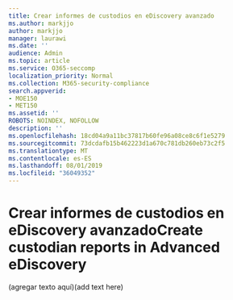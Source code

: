 ```yaml
---
title: Crear informes de custodios en eDiscovery avanzado
ms.author: markjjo
author: markjjo
manager: laurawi
ms.date: ''
audience: Admin
ms.topic: article
ms.service: O365-seccomp
localization_priority: Normal
ms.collection: M365-security-compliance
search.appverid:
- MOE150
- MET150
ms.assetid: ''
ROBOTS: NOINDEX, NOFOLLOW
description: ''
ms.openlocfilehash: 18cd04a9a11bc37817b60fe96a08ce8c6f1e5279
ms.sourcegitcommit: 73dcdafb15b462223d1a670c781db260eb73c2f5
ms.translationtype: MT
ms.contentlocale: es-ES
ms.lasthandoff: 08/01/2019
ms.locfileid: "36049352"
---
```

# <a name="create-custodian-reports-in-advanced-ediscovery"></a><span data-ttu-id="fcbc0-102">Crear informes de custodios en eDiscovery avanzado</span><span class="sxs-lookup"><span data-stu-id="fcbc0-102">Create custodian reports in Advanced eDiscovery</span></span>

<span data-ttu-id="fcbc0-103">(agregar texto aquí)</span><span class="sxs-lookup"><span data-stu-id="fcbc0-103">(add text here)</span></span> 